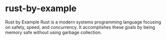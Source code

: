 # rust-by-example
Rust by Example Rust is a modern systems programming language focusing on safety, speed, and concurrency. It accomplishes these goals by being memory safe without using garbage collection.
